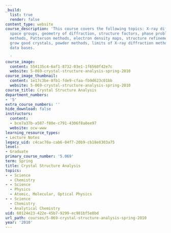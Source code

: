 ```yaml
---
_build:
  list: true
  render: false
content_type: website
course_description: 'This course covers the following topics: X-ray diffraction: symmetry,
  space groups, geometry of diffraction, structure factors, phase problem, direct
  methods, Patterson methods, electron density maps, structure refinement, how to
  grow good crystals, powder methods, limits of X-ray diffraction methods, and structure
  data bases.

  '
course_image:
  content: 554135c4-6af1-8732-03e1-1f6560f42e7c
  website: 5-069-crystal-structure-analysis-spring-2010
course_image_thumbnail:
  content: 1e17c3be-8fb1-fde9-cfaa-fb9d623c01bb
  website: 5-069-crystal-structure-analysis-spring-2010
course_title: Crystal Structure Analysis
department_numbers:
- '5'
extra_course_numbers: ''
hide_download: false
instructors:
  content:
  - bce7a37b-a587-f80e-c791-4306f8a8ee97
  website: ocw-www
learning_resource_types:
- Lecture Notes
legacy_uid: c4cac70a-cab6-04f7-20b9-cb18e8303a75
level:
- Graduate
primary_course_number: '5.069'
term: Spring
title: Crystal Structure Analysis
topics:
- - Science
  - Chemistry
- - Science
  - Physics
  - Atomic, Molecular, Optical Physics
- - Science
  - Chemistry
  - Analytical Chemistry
uid: 60124e23-422e-45b7-9299-ec981bf5e8bd
url_path: courses/5-069-crystal-structure-analysis-spring-2010
year: '2010'
---
```

